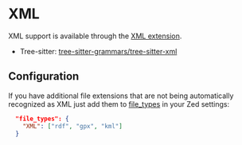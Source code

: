 # XML

XML support is available through the [XML extension](https://tvv.tw/https://github.com/sweetppro/zed-xml/).

- Tree-sitter: [tree-sitter-grammars/tree-sitter-xml](https://tvv.tw/https://github.com/tree-sitter-grammars/tree-sitter-xml)

## Configuration

If you have additional file extensions that are not being automatically recognized as XML just add them to [file_types](../configuring-zed.md#file-types) in your Zed settings:

```json
  "file_types": {
    "XML": ["rdf", "gpx", "kml"]
  }
```
